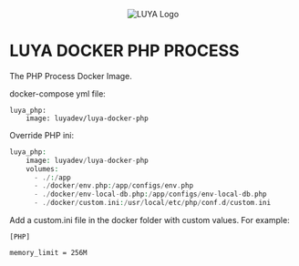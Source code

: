 <p align="center">
  <img src="https://raw.githubusercontent.com/luyadev/luya/master/docs/logo/luya-logo-0.2x.png" alt="LUYA Logo"/>
</p>

# LUYA DOCKER PHP PROCESS

The PHP Process Docker Image.

docker-compose yml file:

```
luya_php:
    image: luyadev/luya-docker-php
```

Override PHP ini:

```php
luya_php:
    image: luyadev/luya-docker-php
    volumes:
      - ./:/app
      - ./docker/env.php:/app/configs/env.php
      - ./docker/env-local-db.php:/app/configs/env-local-db.php
      - ./docker/custom.ini:/usr/local/etc/php/conf.d/custom.ini
```

Add a custom.ini file in the docker folder with custom values. For example:

```
[PHP]

memory_limit = 256M
```